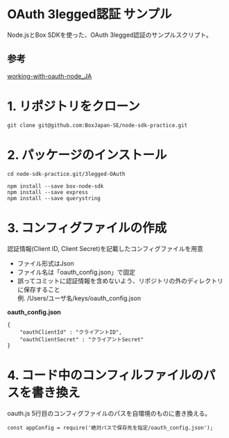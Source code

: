 # OAuth 3legged認証 サンプル

Node.jsとBox SDKを使った、OAuth 3legged認証のサンプルスクリプト。  

## 参考
[working-with-oauth-node_JA](https://cloud.app.box.com/s/sq9xbtkw5bjmd9e7jr615poqc5nujgh8)

# 1. リポジトリをクローン

```
git clone git@github.com:BoxJapan-SE/node-sdk-practice.git
```

# 2. パッケージのインストール
```
cd node-sdk-practice.git/3legged-OAuth

npm install --save box-node-sdk
npm install --save express
npm install --save querystring
```

# 3. コンフィグファイルの作成

認証情報(Client ID, Client Secret)を記載したコンフィグファイルを用意

- ファイル形式はJson
- ファイル名は「oauth_config.json」で固定
- 誤ってコミットに認証情報を含めないよう、リポジトリの外のディレクトリに保存すること  
  例. /Users/ユーザ名/keys/oauth_config.json

**oauth_config.json**
```
{
    "oauthClientId" : "クライアントID",
    "oauthClientSecret" : "クライアントSecret"
}
```

# 4. コード中のコンフィルファイルのパスを書き換え

oauth.js 5行目のコンフィグファイルのパスを自環境のものに書き換える。

```
const appConfig = require('絶対パスで保存先を指定/oauth_config.json');  
```

